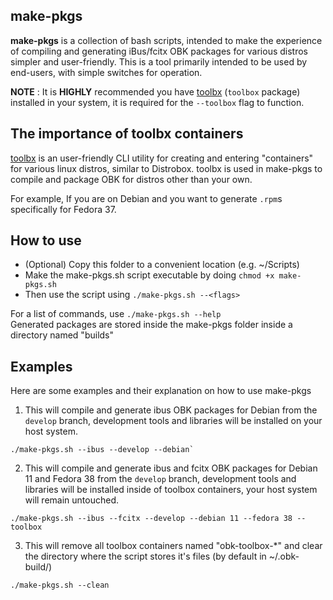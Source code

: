 ## make-pkgs

**make-pkgs** is a collection of bash scripts, intended to make the experience of compiling and generating iBus/fcitx OBK packages for various distros simpler and user-friendly.
This is a tool primarily intended to be used by end-users, with simple switches for operation.

**NOTE** : It is **HIGHLY** recommended you have [toolbx](https://containertoolbx.org/) (`toolbox` package) installed in your system, it is required for the `--toolbox` flag to function.

## The importance of toolbx containers

[toolbx](https://containertoolbx.org/) is an user-friendly CLI utility for creating and entering "containers" for various linux distros, similar to Distrobox.
toolbx is used in make-pkgs to compile and package OBK for distros other than your own.

For example, If you are on Debian and you want to generate `.rpm`s specifically for Fedora 37.

## How to use

- (Optional) Copy this folder to a convenient location (e.g. ~/Scripts)
- Make the make-pkgs.sh script executable by doing `chmod +x make-pkgs.sh`
- Then use the script using `./make-pkgs.sh --<flags>`

For a list of commands, use `./make-pkgs.sh --help`
\
Generated packages are stored inside the make-pkgs folder inside a directory named "builds"

## Examples

Here are some examples and their explanation on how to use make-pkgs

1. This will compile and generate ibus OBK packages for Debian from the `develop` branch, development tools and libraries will be installed on your host system.
```
./make-pkgs.sh --ibus --develop --debian`
```

2. This will compile and generate ibus and fcitx OBK packages for Debian 11 and Fedora 38 from the `develop` branch, development tools and libraries will be installed inside of toolbox containers, your host system will remain untouched.
```
./make-pkgs.sh --ibus --fcitx --develop --debian 11 --fedora 38 --toolbox
```

3. This will remove all toolbox containers named "obk-toolbox-*" and clear the directory where the script stores it's files (by default in ~/.obk-build/)
```
./make-pkgs.sh --clean
```
